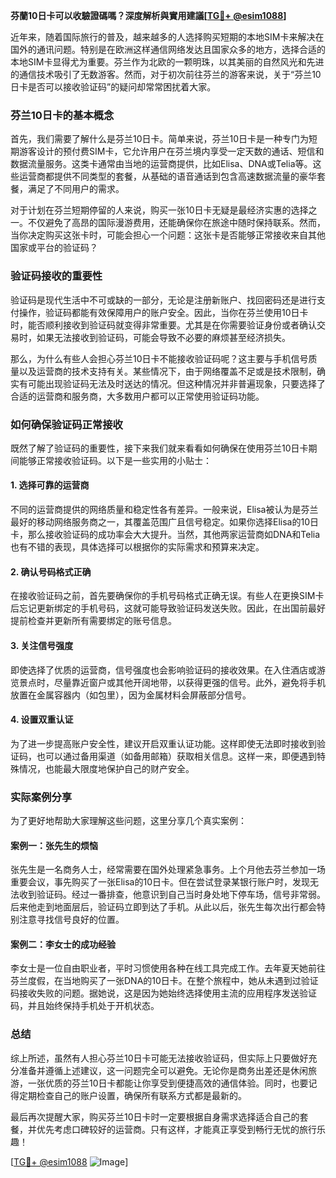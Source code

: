 **芬蘭10日卡可以收驗證碼嗎？深度解析與實用建議[[TG💪+ @esim1088](https://t.me/s/esim1088)]**

近年来，随着国际旅行的普及，越来越多的人选择购买短期的本地SIM卡来解决在国外的通讯问题。特别是在欧洲这样通信网络发达且国家众多的地方，选择合适的本地SIM卡显得尤为重要。芬兰作为北欧的一颗明珠，以其美丽的自然风光和先进的通信技术吸引了无数游客。然而，对于初次前往芬兰的游客来说，关于“芬兰10日卡是否可以接收验证码”的疑问却常常困扰着大家。

### 芬兰10日卡的基本概念

首先，我们需要了解什么是芬兰10日卡。简单来说，芬兰10日卡是一种专门为短期游客设计的预付费SIM卡，它允许用户在芬兰境内享受一定天数的通话、短信和数据流量服务。这类卡通常由当地的运营商提供，比如Elisa、DNA或Telia等。这些运营商都提供不同类型的套餐，从基础的语音通话到包含高速数据流量的豪华套餐，满足了不同用户的需求。

对于计划在芬兰短期停留的人来说，购买一张10日卡无疑是最经济实惠的选择之一。不仅避免了高昂的国际漫游费用，还能确保你在旅途中随时保持联系。然而，当你决定购买这张卡时，可能会担心一个问题：这张卡是否能够正常接收来自其他国家或平台的验证码？

### 验证码接收的重要性

验证码是现代生活中不可或缺的一部分，无论是注册新账户、找回密码还是进行支付操作，验证码都能有效保障用户的账户安全。因此，当你在芬兰使用10日卡时，能否顺利接收到验证码就变得非常重要。尤其是在你需要验证身份或者确认交易时，如果无法接收到验证码，可能会导致不必要的麻烦甚至经济损失。

那么，为什么有些人会担心芬兰10日卡不能接收验证码呢？这主要与手机信号质量以及运营商的技术支持有关。某些情况下，由于网络覆盖不足或是技术限制，确实有可能出现验证码无法及时送达的情况。但这种情况并非普遍现象，只要选择了合适的运营商和服务商，大多数用户都可以正常使用验证码功能。

### 如何确保验证码正常接收

既然了解了验证码的重要性，接下来我们就来看看如何确保在使用芬兰10日卡期间能够正常接收验证码。以下是一些实用的小贴士：

#### 1. 选择可靠的运营商
不同的运营商提供的网络质量和稳定性各有差异。一般来说，Elisa被认为是芬兰最好的移动网络服务商之一，其覆盖范围广且信号稳定。如果你选择Elisa的10日卡，那么接收验证码的成功率会大大提升。当然，其他两家运营商如DNA和Telia也有不错的表现，具体选择可以根据你的实际需求和预算来决定。

#### 2. 确认号码格式正确
在接收验证码之前，首先要确保你的手机号码格式正确无误。有些人在更换SIM卡后忘记更新绑定的手机号码，这就可能导致验证码发送失败。因此，在出国前最好提前检查并更新所有需要绑定的账号信息。

#### 3. 关注信号强度
即使选择了优质的运营商，信号强度也会影响验证码的接收效果。在入住酒店或游览景点时，尽量靠近窗户或其他开阔地带，以获得更强的信号。此外，避免将手机放置在金属容器内（如包里），因为金属材料会屏蔽部分信号。

#### 4. 设置双重认证
为了进一步提高账户安全性，建议开启双重认证功能。这样即使无法即时接收到验证码，也可以通过备用渠道（如备用邮箱）获取相关信息。这样一来，即便遇到特殊情况，也能最大限度地保护自己的财产安全。

### 实际案例分享

为了更好地帮助大家理解这些问题，这里分享几个真实案例：

#### 案例一：张先生的烦恼
张先生是一名商务人士，经常需要在国外处理紧急事务。上个月他去芬兰参加一场重要会议，事先购买了一张Elisa的10日卡。但在尝试登录某银行账户时，发现无法收到验证码。经过一番排查，他意识到自己当时身处地下停车场，信号非常弱。后来他走到地面层后，验证码立即到达了手机。从此以后，张先生每次出行都会特别注意寻找信号良好的位置。

#### 案例二：李女士的成功经验
李女士是一位自由职业者，平时习惯使用各种在线工具完成工作。去年夏天她前往芬兰度假，在当地购买了一张DNA的10日卡。在整个旅程中，她从未遇到过验证码接收失败的问题。据她说，这是因为她始终选择使用主流的应用程序发送验证码，并且始终保持手机处于开机状态。

### 总结

综上所述，虽然有人担心芬兰10日卡可能无法接收验证码，但实际上只要做好充分准备并遵循上述建议，这一问题完全可以避免。无论你是商务出差还是休闲旅游，一张优质的芬兰10日卡都能让你享受到便捷高效的通信体验。同时，也要记得定期检查自己的账户设置，确保所有联系方式都是最新的。

最后再次提醒大家，购买芬兰10日卡时一定要根据自身需求选择适合自己的套餐，并优先考虑口碑较好的运营商。只有这样，才能真正享受到畅行无忧的旅行乐趣！

[[TG💪+ @esim1088](https://t.me/s/esim1088) ![Image](https://i.postimg.cc/4NQfJmqS/Snipaste-2025-05-13-00-14-12.png)]